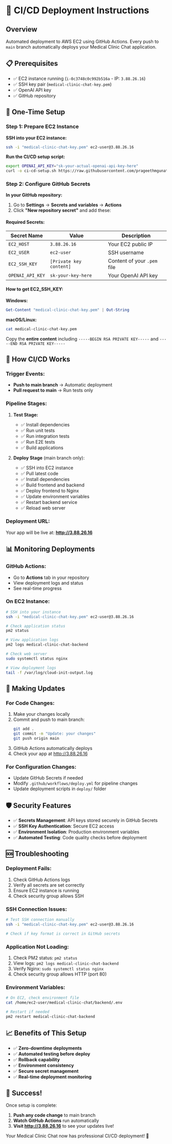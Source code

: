 # 🚀 CI/CD Deployment Instructions

## Overview
Automated deployment to AWS EC2 using GitHub Actions. Every push to `main` branch automatically deploys your Medical Clinic Chat application.

## 📋 Prerequisites

- ✅ EC2 instance running (`i-0c3748c0c992b516a` - IP: `3.88.26.16`)
- ✅ SSH key pair (`medical-clinic-chat-key.pem`)
- ✅ OpenAI API key
- ✅ GitHub repository

## 🔧 One-Time Setup

### Step 1: Prepare EC2 Instance

**SSH into your EC2 instance:**
```bash
ssh -i "medical-clinic-chat-key.pem" ec2-user@3.88.26.16
```

**Run the CI/CD setup script:**
```bash
export OPENAI_API_KEY="sk-your-actual-openai-api-key-here"
curl -o ci-cd-setup.sh https://raw.githubusercontent.com/prageethmgunathilaka/medicalClinicchat/main/deploy/ci-cd-setup.sh && chmod +x ci-cd-setup.sh && ./ci-cd-setup.sh
```

### Step 2: Configure GitHub Secrets

**In your GitHub repository:**

1. Go to **Settings** → **Secrets and variables** → **Actions**
2. Click **"New repository secret"** and add these:

#### Required Secrets:

| Secret Name | Value | Description |
|-------------|--------|-------------|
| `EC2_HOST` | `3.88.26.16` | Your EC2 public IP |
| `EC2_USER` | `ec2-user` | SSH username |
| `EC2_SSH_KEY` | `[Private key content]` | Content of your `.pem` file |
| `OPENAI_API_KEY` | `sk-your-key-here` | Your OpenAI API key |

#### How to get EC2_SSH_KEY:
**Windows:**
```powershell
Get-Content "medical-clinic-chat-key.pem" | Out-String
```

**macOS/Linux:**
```bash
cat medical-clinic-chat-key.pem
```

Copy the **entire content** including `-----BEGIN RSA PRIVATE KEY-----` and `-----END RSA PRIVATE KEY-----`

## 🚀 How CI/CD Works

### Trigger Events:
- **Push to main branch** → Automatic deployment
- **Pull request to main** → Run tests only

### Pipeline Stages:

1. **Test Stage:**
   - ✅ Install dependencies
   - ✅ Run unit tests
   - ✅ Run integration tests
   - ✅ Run E2E tests
   - ✅ Build applications

2. **Deploy Stage** (main branch only):
   - ✅ SSH into EC2 instance
   - ✅ Pull latest code
   - ✅ Install dependencies
   - ✅ Build frontend and backend
   - ✅ Deploy frontend to Nginx
   - ✅ Update environment variables
   - ✅ Restart backend service
   - ✅ Reload web server

### Deployment URL:
Your app will be live at: **http://3.88.26.16**

## 📊 Monitoring Deployments

### GitHub Actions:
- Go to **Actions** tab in your repository
- View deployment logs and status
- See real-time progress

### On EC2 Instance:
```bash
# SSH into your instance
ssh -i "medical-clinic-chat-key.pem" ec2-user@3.88.26.16

# Check application status
pm2 status

# View application logs
pm2 logs medical-clinic-chat-backend

# Check web server
sudo systemctl status nginx

# View deployment logs
tail -f /var/log/cloud-init-output.log
```

## 🔄 Making Updates

### For Code Changes:
1. Make your changes locally
2. Commit and push to main branch:
   ```bash
   git add .
   git commit -m "Update: your changes"
   git push origin main
   ```
3. GitHub Actions automatically deploys
4. Check your app at http://3.88.26.16

### For Configuration Changes:
- Update GitHub Secrets if needed
- Modify `.github/workflows/deploy.yml` for pipeline changes
- Update deployment scripts in `deploy/` folder

## 🛡️ Security Features

- ✅ **Secrets Management**: API keys stored securely in GitHub Secrets
- ✅ **SSH Key Authentication**: Secure EC2 access
- ✅ **Environment Isolation**: Production environment variables
- ✅ **Automated Testing**: Code quality checks before deployment

## 🆘 Troubleshooting

### Deployment Fails:
1. Check GitHub Actions logs
2. Verify all secrets are set correctly
3. Ensure EC2 instance is running
4. Check security group allows SSH

### SSH Connection Issues:
```bash
# Test SSH connection manually
ssh -i "medical-clinic-chat-key.pem" ec2-user@3.88.26.16

# Check if key format is correct in GitHub secrets
```

### Application Not Loading:
1. Check PM2 status: `pm2 status`
2. View logs: `pm2 logs medical-clinic-chat-backend`
3. Verify Nginx: `sudo systemctl status nginx`
4. Check security group allows HTTP (port 80)

### Environment Variables:
```bash
# On EC2, check environment file
cat /home/ec2-user/medical-clinic-chat/backend/.env

# Restart if needed
pm2 restart medical-clinic-chat-backend
```

## 📈 Benefits of This Setup

- ✅ **Zero-downtime deployments**
- ✅ **Automated testing before deploy**
- ✅ **Rollback capability**
- ✅ **Environment consistency**
- ✅ **Secure secret management**
- ✅ **Real-time deployment monitoring**

## 🎉 Success!

Once setup is complete:
1. **Push any code change** to main branch
2. **Watch GitHub Actions** run automatically  
3. **Visit http://3.88.26.16** to see your updates live!

Your Medical Clinic Chat now has professional CI/CD deployment! 🚀 